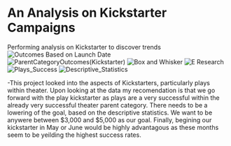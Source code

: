 # An Analysis on Kickstarter Campaigns 
Performing analysis on Kickstarter to discover trends
![Outcomes Based on Launch Date](https://user-images.githubusercontent.com/89880015/132951227-dc5f330a-a0e1-4181-9a54-1d27c5e69d12.PNG)
![ParentCategoryOutcomes(Kickstarter)](https://user-images.githubusercontent.com/89880015/132951236-9e7f9f9f-981d-492f-b90c-e011d4241fae.png)
![Box and Whisker](https://user-images.githubusercontent.com/89880015/132951553-d512f297-3f25-46d4-af4c-447df4972af3.PNG)
![E Research](https://user-images.githubusercontent.com/89880015/132951556-dcef3a55-a2dc-474e-8ad6-06b258ee45d2.PNG)
![Plays_Success](https://user-images.githubusercontent.com/89880015/132951558-4186bbd8-13e0-4702-a230-0bc7b65e284d.PNG)
![Descriptive_Statistics](https://user-images.githubusercontent.com/89880015/132951589-f07951a1-d88f-434d-8f5a-08dde3c4aa48.PNG)

-This project looked into the aspects of Kickstarters, particularly plays within theater. Upon looking at the data my recomendation is that we go forward with the play kickstarter as plays are a very successful within the already very successful theater parent category. There needs to be a lowering of the goal, based on the descriptive statistics. We want to be anywere between $3,000 and $5,000 as our goal. Finally, begining our kickstarter in May or June would be highly advantagous as these months seem to be yeilding the highest success rates. 

